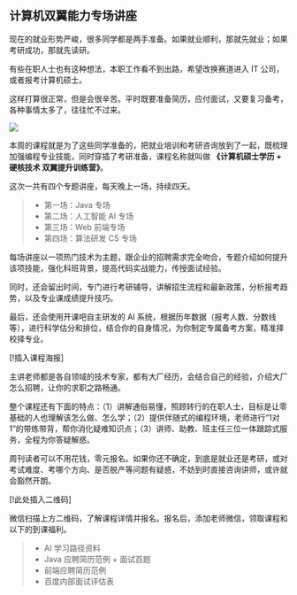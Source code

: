 ## 计算机双翼能力专场讲座

现在的就业形势严峻，很多同学都是两手准备。如果就业顺利，那就先就业；如果考研成功，那就先读研。

有些在职人士也有这种想法，本职工作看不到出路，希望改换赛道进入 IT 公司，或者报考计算机硕士。

这样打算很正常，但是会很辛苦。平时既要准备简历，应付面试，又要复习备考，各种事情太多了，往往忙不过来。

![](https://cdn.beekka.com/blogimg/asset/202203/bg2022031001.webp)

本周的课程就是为了这些同学准备的，把就业培训和考研咨询放到了一起，既梳理加强编程专业技能，同时穿插了考研准备，课程名称就叫做 **《计算机硕士学历 + 硬核技术 双翼提升训练营》**。

这次一共有四个专题讲座，每天晚上一场，持续四天。

> - 第一场：Java 专场
> - 第二场：人工智能 AI 专场
> - 第三场：Web 前端专场
> - 第四场：算法研发 CS 专场

每场讲座以一项热门技术为主题，跟企业的招聘需求完全吻合，专题介绍如何提升该项技能，强化科班背景，提高代码实战能力，传授面试经验。

同时，还会留出时间，专门进行考研辅导，讲解招生流程和最新政策，分析报考趋势，以及专业课成绩提升技巧。

最后，还会使用开课吧自主研发的 AI 系统，根据历年数据（报考人数、分数线等），进行科学估分和排位，结合你的自身情况，为你制定专属备考方案，精准择校择专业。

[!插入课程海报]

主讲老师都是各自领域的技术专家，都有大厂经历，会结合自己的经验，介绍大厂怎么招聘，让你的求职之路畅通。

整个课程还有下面的特点：（1）讲解通俗易懂，照顾转行的在职人士，目标是让零基础的人也理解该怎么做、怎么学；（2）提供伴随式的编程环境，老师进行“1对1”的带练带背，帮你消化疑难知识点；（3）讲师、助教、班主任三位一体跟踪式服务，全程为你答疑解惑。

周刊读者可以不用花钱，零元报名。如果你还不确定，到底是就业还是考研，或对考试难度、考哪个方向、是否脱产等问题有疑惑，不妨到时直接咨询讲师，或许就会豁然开朗。

[!此处插入二维码]

微信扫描上方二维码，了解课程详情并报名。报名后，添加老师微信，领取课程和以下的到课福利。

> - AI 学习路径资料
> - Java 应聘简历范例 + 面试百题
> - 前端应聘简历范例
> - 百度内部面试评估表
